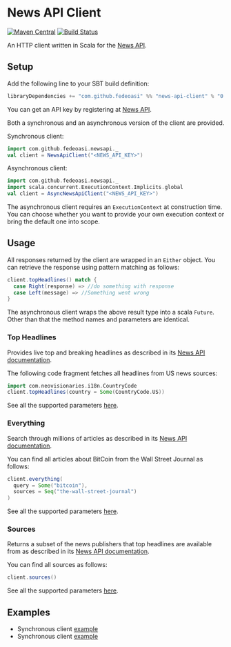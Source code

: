 # News API Client

[![Maven Central](https://maven-badges.herokuapp.com/maven-central/com.github.fedeoasi/news-api-client_2.12/badge.svg)](
https://maven-badges.herokuapp.com/maven-central/com.github.fedeoasi/news-api-client_2.12)
[![Build Status](https://travis-ci.org/fedeoasi/news-api-client.svg?branch=master)](https://travis-ci.org/fedeoasi/news-api-client)

An HTTP client written in Scala for the [News API](https://newsapi.org).

## Setup

Add the following line to your SBT build definition:

```scala
libraryDependencies += "com.github.fedeoasi" %% "news-api-client" % "0.3"
```

You can get an API key by registering at [News API](https://newsapi.org/account).

Both a synchronous and an asynchronous version of the client are provided.

Synchronous client:

```scala
import com.github.fedeoasi.newsapi._
val client = NewsApiClient("<NEWS_API_KEY>")
```

Asynchronous client:

```scala
import com.github.fedeoasi.newsapi._
import scala.concurrent.ExecutionContext.Implicits.global
val client = AsyncNewsApiClient("<NEWS_API_KEY>")
```

The asynchronous client requires an `ExecutionContext` at construction
time. You can choose whether you want to provide your own execution
context or bring the default one into scope.

## Usage

All responses returned by the client are wrapped in an `Either` object. You can
retrieve the response using pattern matching as follows:

```scala
client.topHeadlines() match {
  case Right(response) => //do something with response
  case Left(message) => //Something went wrong
}
```

The asynchronous client wraps the above result type into a scala `Future`.
Other than that the method names and parameters are identical.

### Top Headlines

Provides live top and breaking headlines as described in its
[News API documentation](https://newsapi.org/docs/endpoints/top-headlines).

The following code fragment fetches all headlines from US news sources:

```scala
import com.neovisionaries.i18n.CountryCode
client.topHeadlines(country = Some(CountryCode.US))
```

See all the supported parameters [here](
https://github.com/fedeoasi/news-api-client/blob/7040e778697c25a1a5073701e3b4af0125b549ef/src/main/scala/com/github/fedeoasi/newsapi/NewsApiClient.scala#L18).

### Everything

Search through millions of articles as described in its
[News API documentation](https://newsapi.org/docs/endpoints/everything).

You can find all articles about BitCoin from the Wall Street Journal as
follows:

```scala
client.everything(
  query = Some("bitcoin"),
  sources = Seq("the-wall-street-journal")
)
```

See all the supported parameters [here](
https://github.com/fedeoasi/news-api-client/blob/7040e778697c25a1a5073701e3b4af0125b549ef/src/main/scala/com/github/fedeoasi/newsapi/NewsApiClient.scala#L39).

### Sources

Returns a subset of the news publishers that top headlines are available
from as described in its
[News API documentation](https://newsapi.org/docs/endpoints/sources).

You can find all sources as follows:

```scala
client.sources()
```

See all the supported parameters [here](
https://github.com/fedeoasi/news-api-client/blob/7040e778697c25a1a5073701e3b4af0125b549ef/src/main/scala/com/github/fedeoasi/newsapi/NewsApiClient.scala#L67).

## Examples

- Synchronous client [example](https://github.com/fedeoasi/news-api-client/blob/master/src/main/scala/com/github/fedeoasi/newsapi/SampleMain.scala)
- Synchronous client [example](https://github.com/fedeoasi/news-api-client/blob/master/src/main/scala/com/github/fedeoasi/newsapi/SampleAsyncMain.scala)